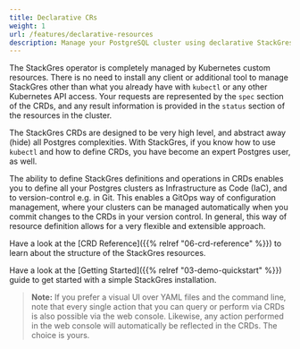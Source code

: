 ```yaml
---
title: Declarative CRs
weight: 1
url: /features/declarative-resources
description: Manage your PostgreSQL cluster using declarative StackGres CRs
---
```


The StackGres operator is completely managed by Kubernetes custom resources.
There is no need to install any client or additional tool to manage StackGres other than what you already have with `kubectl` or any other Kubernetes API access.
Your requests are represented by the `spec` section of the CRDs, and any result information is provided in the `status` section of the resources in the cluster.

The StackGres CRDs are designed to be very high level, and abstract away (hide) all Postgres complexities.
With StackGres, if you know how to use `kubectl` and how to define CRDs, you have become an expert Postgres user, as well.

The ability to define StackGres definitions and operations in CRDs enables you to define all your Postgres clusters as Infrastructure as Code (IaC), and to version-control e.g. in Git.
This enables a GitOps way of configuration management, where your clusters can be managed automatically when you commit changes to the CRDs in your version control.
In general, this way of resource definition allows for a very flexible and extensible approach.

Have a look at the [CRD Reference]({{% relref "06-crd-reference" %}}) to learn about the structure of the StackGres resources.

Have a look at the [Getting Started]({{% relref "03-demo-quickstart" %}}) guide to get started with a simple StackGres installation.

> **Note:** If you prefer a visual UI over YAML files and the command line, note that every single action that you can query or perform via CRDs is also possible via the web console.
> Likewise, any action performed in the web console will automatically be reflected in the CRDs.
> The choice is yours.